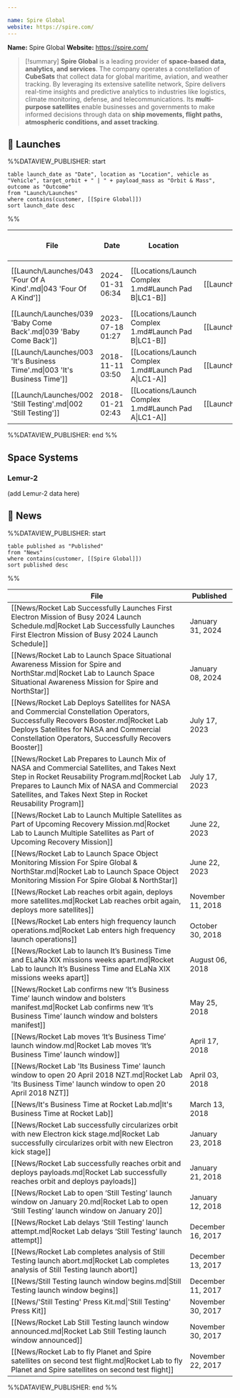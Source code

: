 ```yaml
---

name: Spire Global
website: https://spire.com/
---
```


**Name:** Spire Global
**Website:** https://spire.com/

>[!summary]
**Spire Global** is a leading provider of **space-based data, analytics, and services**. The company operates a constellation of **CubeSats** that collect data for global maritime, aviation, and weather tracking. By leveraging its extensive satellite network, Spire delivers real-time insights and predictive analytics to industries like logistics, climate monitoring, defense, and telecommunications. Its **multi-purpose satellites** enable businesses and governments to make informed decisions through data on **ship movements, flight paths, atmospheric conditions, and asset tracking**. 


## 🚀 Launches

%%DATAVIEW_PUBLISHER: start
```
table launch_date as "Date", location as "Location", vehicle as "Vehicle", target_orbit + " | " + payload_mass as "Orbit & Mass", outcome as "Outcome"
from "Launch/Launches"
where contains(customer, [[Spire Global]])
sort launch_date desc
```
%%

| File                                                                      | Date             | Location                                              | Vehicle                          | Orbit & Mass               | Outcome   |
| ------------------------------------------------------------------------- | ---------------- | ----------------------------------------------------- | -------------------------------- | -------------------------- | --------- |
| [[Launch/Launches/043 'Four Of A Kind'.md\|043 'Four Of A Kind']]         | 2024-01-31 06:34 | [[Locations/Launch Complex 1.md#Launch Pad B\|LC1-B]] | [[Launch/Electron.md\|Electron]] | 530 km \| 97° \| 112 kg    | ✅ Success |
| [[Launch/Launches/039 'Baby Come Back'.md\|039 'Baby Come Back']]         | 2023-07-18 01:27 | [[Locations/Launch Complex 1.md#Launch Pad B\|LC1-B]] | [[Launch/Electron.md\|Electron]] | 1000 km \| 99.45° \| 86 kg | ✅ Success |
| [[Launch/Launches/003 'It's Business Time'.md\|003 'It's Business Time']] | 2018-11-11 03:50 | [[Locations/Launch Complex 1.md#Launch Pad A\|LC1-A]] | [[Launch/Electron.md\|Electron]] | 500 km \| 85° \| 45 kg     | ✅ Success |
| [[Launch/Launches/002 'Still Testing'.md\|002 'Still Testing']]           | 2018-01-21 02:43 | [[Locations/Launch Complex 1.md#Launch Pad A\|LC1-A]] | [[Launch/Electron.md\|Electron]] | 400 km \| 82.9° \| 13 kg   | ✅ Success |

%%DATAVIEW_PUBLISHER: end %%

## Space Systems

### Lemur-2

(add Lemur-2 data here)

## 📰 News
%%DATAVIEW_PUBLISHER: start
```
table published as "Published"
from "News"
where contains(customer, [[Spire Global]])
sort published desc
```
%%

| File                                                                                                                                                                                                                                                       | Published         |
| ---------------------------------------------------------------------------------------------------------------------------------------------------------------------------------------------------------------------------------------------------------- | ----------------- |
| [[News/Rocket Lab Successfully Launches First Electron Mission of Busy 2024 Launch Schedule.md\|Rocket Lab Successfully Launches First Electron Mission of Busy 2024 Launch Schedule]]                                                                     | January 31, 2024  |
| [[News/Rocket Lab to Launch Space Situational Awareness Mission for Spire and NorthStar.md\|Rocket Lab to Launch Space Situational Awareness Mission for Spire and NorthStar]]                                                                             | January 08, 2024  |
| [[News/Rocket Lab Deploys Satellites for NASA and Commercial Constellation Operators,  Successfully Recovers Booster.md\|Rocket Lab Deploys Satellites for NASA and Commercial Constellation Operators,  Successfully Recovers Booster]]                   | July 17, 2023     |
| [[News/Rocket Lab Prepares to Launch Mix of NASA and Commercial Satellites, and Takes Next Step in Rocket Reusability Program.md\|Rocket Lab Prepares to Launch Mix of NASA and Commercial Satellites, and Takes Next Step in Rocket Reusability Program]] | July 17, 2023     |
| [[News/Rocket Lab to Launch Multiple Satellites as Part of Upcoming Recovery Mission.md\|Rocket Lab to Launch Multiple Satellites as Part of Upcoming Recovery Mission]]                                                                                   | June 22, 2023     |
| [[News/Rocket Lab to Launch Space Object Monitoring Mission For Spire Global & NorthStar.md\|Rocket Lab to Launch Space Object Monitoring Mission For Spire Global & NorthStar]]                                                                           | June 22, 2023     |
| [[News/Rocket Lab reaches orbit again, deploys more satellites.md\|Rocket Lab reaches orbit again, deploys more satellites]]                                                                                                                               | November 11, 2018 |
| [[News/Rocket Lab enters high frequency launch operations.md\|Rocket Lab enters high frequency launch operations]]                                                                                                                                         | October 30, 2018  |
| [[News/Rocket Lab to launch It’s Business Time and ELaNa XIX missions weeks apart.md\|Rocket Lab to launch It’s Business Time and ELaNa XIX missions weeks apart]]                                                                                         | August 06, 2018   |
| [[News/Rocket Lab confirms new ‘It’s Business Time’ launch window and bolsters manifest.md\|Rocket Lab confirms new ‘It’s Business Time’ launch window and bolsters manifest]]                                                                             | May 25, 2018      |
| [[News/Rocket Lab moves ‘It’s Business Time’ launch window.md\|Rocket Lab moves ‘It’s Business Time’ launch window]]                                                                                                                                       | April 17, 2018    |
| [[News/Rocket Lab 'Its Business Time' launch window to open 20 April 2018 NZT.md\|Rocket Lab 'Its Business Time' launch window to open 20 April 2018 NZT]]                                                                                                 | April 03, 2018    |
| [[News/It's Business Time at Rocket Lab.md\|It's Business Time at Rocket Lab]]                                                                                                                                                                             | March 13, 2018    |
| [[News/Rocket Lab successfully circularizes orbit with new Electron kick stage.md\|Rocket Lab successfully circularizes orbit with new Electron kick stage]]                                                                                               | January 23, 2018  |
| [[News/Rocket Lab successfully reaches orbit and deploys payloads.md\|Rocket Lab successfully reaches orbit and deploys payloads]]                                                                                                                         | January 21, 2018  |
| [[News/Rocket Lab to open ‘Still Testing’ launch window on January 20.md\|Rocket Lab to open ‘Still Testing’ launch window on January 20]]                                                                                                                 | January 12, 2018  |
| [[News/Rocket Lab delays ‘Still Testing’ launch attempt.md\|Rocket Lab delays ‘Still Testing’ launch attempt]]                                                                                                                                             | December 16, 2017 |
| [[News/Rocket Lab completes analysis of Still Testing launch abort.md\|Rocket Lab completes analysis of Still Testing launch abort]]                                                                                                                       | December 13, 2017 |
| [[News/Still Testing launch window begins.md\|Still Testing launch window begins]]                                                                                                                                                                         | December 11, 2017 |
| [[News/'Still Testing' Press Kit.md\|'Still Testing' Press Kit]]                                                                                                                                                                                           | November 30, 2017 |
| [[News/Rocket Lab Still Testing launch window announced.md\|Rocket Lab Still Testing launch window announced]]                                                                                                                                             | November 30, 2017 |
| [[News/Rocket Lab to fly Planet and Spire satellites on second test flight.md\|Rocket Lab to fly Planet and Spire satellites on second test flight]]                                                                                                       | November 22, 2017 |

%%DATAVIEW_PUBLISHER: end %%